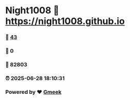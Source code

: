 # Night1008 :link: https://night1008.github.io 
### :page_facing_up: [43](https://night1008.github.io/tag.html) 
### :speech_balloon: 0 
### :hibiscus: 82803 
### :alarm_clock: 2025-06-28 18:10:31 
### Powered by :heart: [Gmeek](https://github.com/Meekdai/Gmeek)

